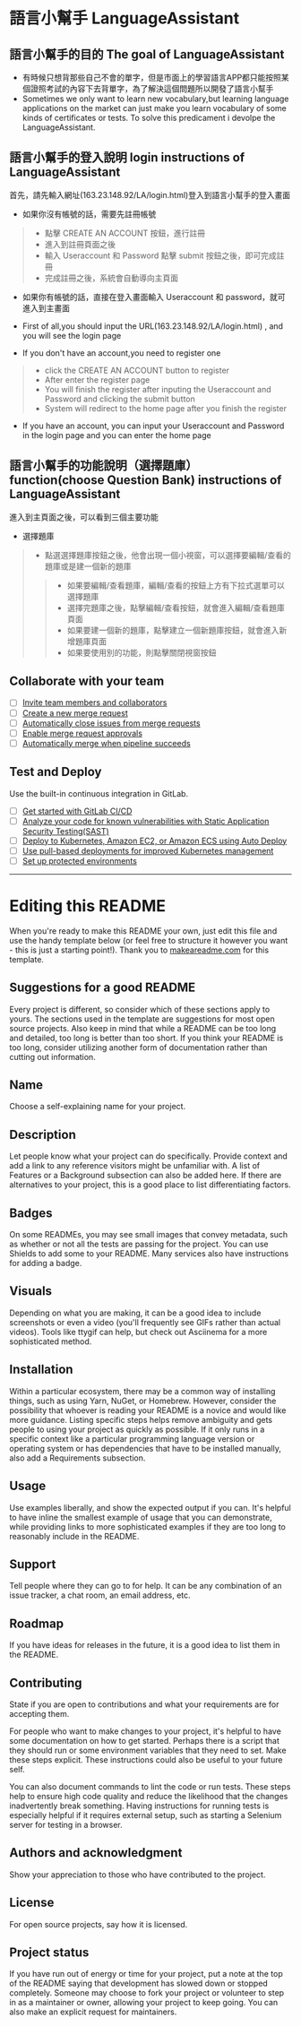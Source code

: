 # 語言小幫手 LanguageAssistant 



## 語言小幫手的目的 The goal of LanguageAssistant

* 有時候只想背那些自己不會的單字，但是市面上的學習語言APP都只能按照某個證照考試的內容下去背單字，為了解決這個問題所以開發了語言小幫手
* Sometimes we only want to learn new vocabulary,but learning language applications on the market can just make you learn vocabulary of some kinds of certificates or tests. To solve this predicament i devolpe the LanguageAssistant.  

## 語言小幫手的登入說明 login instructions of LanguageAssistant

首先，請先輸入網址(163.23.148.92/LA/login.html)登入到語言小幫手的登入畫面
* 如果你沒有帳號的話，需要先註冊帳號
 >* 點擊 CREATE AN ACCOUNT 按鈕，進行註冊
 >* 進入到註冊頁面之後
 >* 輸入 Useraccount 和 Password 點擊 submit 按鈕之後，即可完成註冊
 >* 完成註冊之後，系統會自動導向主頁面
* 如果你有帳號的話，直接在登入畫面輸入 Useraccount 和 password，就可進入到主畫面

* First of all,you should input the URL(163.23.148.92/LA/login.html) , and you will see the login page
* If you don't have an account,you need to register one
 >* click the CREATE AN ACCOUNT button to register
 >* After enter the register page
 >* You will finish the register after inputing the Useraccount and Password and clicking the submit button
 >* System will redirect to the home page after you finish the register
* If you have an account, you can input your Useraccount and Password in the login page and you can enter the home page

## 語言小幫手的功能說明（選擇題庫） function(choose Question Bank) instructions of LanguageAssistant

進入到主頁面之後，可以看到三個主要功能
* 選擇題庫
 >* 點選選擇題庫按鈕之後，他會出現一個小視窗，可以選擇要編輯/查看的題庫或是建一個新的題庫
 >>* 如果要編輯/查看題庫，編輯/查看的按鈕上方有下拉式選單可以選擇題庫
 >> * 選擇完題庫之後，點擊編輯/查看按鈕，就會進入編輯/查看題庫頁面
 >>* 如果要建一個新的題庫，點擊建立一個新題庫按鈕，就會進入新增題庫頁面
 >>* 如果要使用別的功能，則點擊關閉視窗按鈕

## Collaborate with your team

- [ ] [Invite team members and collaborators](https://docs.gitlab.com/ee/user/project/members/)
- [ ] [Create a new merge request](https://docs.gitlab.com/ee/user/project/merge_requests/creating_merge_requests.html)
- [ ] [Automatically close issues from merge requests](https://docs.gitlab.com/ee/user/project/issues/managing_issues.html#closing-issues-automatically)
- [ ] [Enable merge request approvals](https://docs.gitlab.com/ee/user/project/merge_requests/approvals/)
- [ ] [Automatically merge when pipeline succeeds](https://docs.gitlab.com/ee/user/project/merge_requests/merge_when_pipeline_succeeds.html)

## Test and Deploy

Use the built-in continuous integration in GitLab.

- [ ] [Get started with GitLab CI/CD](https://docs.gitlab.com/ee/ci/quick_start/index.html)
- [ ] [Analyze your code for known vulnerabilities with Static Application Security Testing(SAST)](https://docs.gitlab.com/ee/user/application_security/sast/)
- [ ] [Deploy to Kubernetes, Amazon EC2, or Amazon ECS using Auto Deploy](https://docs.gitlab.com/ee/topics/autodevops/requirements.html)
- [ ] [Use pull-based deployments for improved Kubernetes management](https://docs.gitlab.com/ee/user/clusters/agent/)
- [ ] [Set up protected environments](https://docs.gitlab.com/ee/ci/environments/protected_environments.html)

***

# Editing this README

When you're ready to make this README your own, just edit this file and use the handy template below (or feel free to structure it however you want - this is just a starting point!). Thank you to [makeareadme.com](https://www.makeareadme.com/) for this template.

## Suggestions for a good README
Every project is different, so consider which of these sections apply to yours. The sections used in the template are suggestions for most open source projects. Also keep in mind that while a README can be too long and detailed, too long is better than too short. If you think your README is too long, consider utilizing another form of documentation rather than cutting out information.

## Name
Choose a self-explaining name for your project.

## Description
Let people know what your project can do specifically. Provide context and add a link to any reference visitors might be unfamiliar with. A list of Features or a Background subsection can also be added here. If there are alternatives to your project, this is a good place to list differentiating factors.

## Badges
On some READMEs, you may see small images that convey metadata, such as whether or not all the tests are passing for the project. You can use Shields to add some to your README. Many services also have instructions for adding a badge.

## Visuals
Depending on what you are making, it can be a good idea to include screenshots or even a video (you'll frequently see GIFs rather than actual videos). Tools like ttygif can help, but check out Asciinema for a more sophisticated method.

## Installation
Within a particular ecosystem, there may be a common way of installing things, such as using Yarn, NuGet, or Homebrew. However, consider the possibility that whoever is reading your README is a novice and would like more guidance. Listing specific steps helps remove ambiguity and gets people to using your project as quickly as possible. If it only runs in a specific context like a particular programming language version or operating system or has dependencies that have to be installed manually, also add a Requirements subsection.

## Usage
Use examples liberally, and show the expected output if you can. It's helpful to have inline the smallest example of usage that you can demonstrate, while providing links to more sophisticated examples if they are too long to reasonably include in the README.

## Support
Tell people where they can go to for help. It can be any combination of an issue tracker, a chat room, an email address, etc.

## Roadmap
If you have ideas for releases in the future, it is a good idea to list them in the README.

## Contributing
State if you are open to contributions and what your requirements are for accepting them.

For people who want to make changes to your project, it's helpful to have some documentation on how to get started. Perhaps there is a script that they should run or some environment variables that they need to set. Make these steps explicit. These instructions could also be useful to your future self.

You can also document commands to lint the code or run tests. These steps help to ensure high code quality and reduce the likelihood that the changes inadvertently break something. Having instructions for running tests is especially helpful if it requires external setup, such as starting a Selenium server for testing in a browser.

## Authors and acknowledgment
Show your appreciation to those who have contributed to the project.

## License
For open source projects, say how it is licensed.

## Project status
If you have run out of energy or time for your project, put a note at the top of the README saying that development has slowed down or stopped completely. Someone may choose to fork your project or volunteer to step in as a maintainer or owner, allowing your project to keep going. You can also make an explicit request for maintainers.
